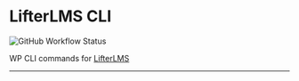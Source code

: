 LifterLMS CLI
=============

![GitHub Workflow Status](https://img.shields.io/github/workflow/status/gocodebox/lifterlms-cli/Testing?label=tests&logo=github&style=for-the-badge)

WP CLI commands for [LifterLMS](https://github.com/gocodebox/lifterlms)

---

